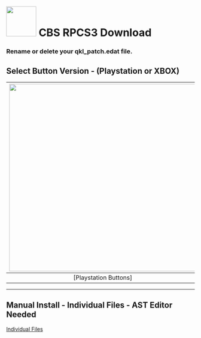 # <img width="80" src="https://github.com/dylanhale/ScorebugMods/blob/main/assets/images/CBS.png"> CBS RPCS3 Download

### Rename or delete your qkl_patch.edat file.

## Select Button Version - (Playstation or XBOX)
| <img width="500" src="https://github.com/dylanhale/ScorebugMods/blob/main/assets/images/PlaystationC.png">  | <img width="500" src="https://github.com/dylanhale/ScorebugMods/blob/main/assets/images/XboxC.png">
|:---:|:---:|
| [Playstation Buttons] | [XBOX Buttons] |

---------
## Manual Install - Individual Files - AST Editor Needed
[Individual Files]()
